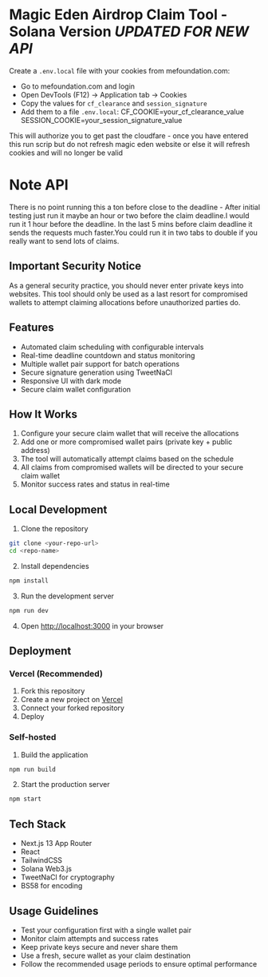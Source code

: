 # Magic Eden Airdrop Claim Tool - Solana Version ***UPDATED FOR NEW API***
Create a `.env.local` file with your cookies from mefoundation.com:
   - Go to mefoundation.com and login
   - Open DevTools (F12) → Application tab → Cookies
   - Copy the values for `cf_clearance` and `session_signature`
   - Add them to a file `.env.local`:
   CF_COOKIE=your_cf_clearance_value
   SESSION_COOKIE=your_session_signature_value

This will authorize you to get past the cloudfare - once you have entered this run scrip but do not refresh magic eden website or else it will refresh cookies and will no longer be valid

# Note API
There is no point running this a ton before close to the deadline - After initial testing just run it maybe an hour or two before the claim deadline.I would run it 1 hour before the deadline. In the last 5 mins before claim deadline it sends the requests much faster.You could run it in two tabs to double if you really want to send lots of claims.

## Important Security Notice
As a general security practice, you should never enter private keys into websites. This tool should only be used as a last resort for compromised wallets to attempt claiming allocations before unauthorized parties do.

## Features
- Automated claim scheduling with configurable intervals
- Real-time deadline countdown and status monitoring
- Multiple wallet pair support for batch operations
- Secure signature generation using TweetNaCl
- Responsive UI with dark mode
- Secure claim wallet configuration

## How It Works
1. Configure your secure claim wallet that will receive the allocations
2. Add one or more compromised wallet pairs (private key + public address)
3. The tool will automatically attempt claims based on the schedule
4. All claims from compromised wallets will be directed to your secure claim wallet
5. Monitor success rates and status in real-time

## Local Development

1. Clone the repository

```bash
git clone <your-repo-url>
cd <repo-name>
```

2. Install dependencies

```bash
npm install
```

3. Run the development server

```bash
npm run dev
```

4. Open [http://localhost:3000](http://localhost:3000) in your browser

## Deployment

### Vercel (Recommended)
1. Fork this repository
2. Create a new project on [Vercel](https://vercel.com)
3. Connect your forked repository
4. Deploy

### Self-hosted
1. Build the application

```bash
npm run build
```

2. Start the production server

```bash
npm start
```

## Tech Stack
- Next.js 13 App Router
- React
- TailwindCSS
- Solana Web3.js
- TweetNaCl for cryptography
- BS58 for encoding

## Usage Guidelines
- Test your configuration first with a single wallet pair
- Monitor claim attempts and success rates
- Keep private keys secure and never share them
- Use a fresh, secure wallet as your claim destination
- Follow the recommended usage periods to ensure optimal performance
